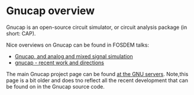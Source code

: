 # Gnucap overview

Gnucap is an open-source circuit simulator, or circuit analysis package \(in short: CAP\).

Nice overviews on Gnucap can be found in FOSDEM talks:

* [Gnucap, and analog and mixed signal simulation](https://archive.fosdem.org/2018/schedule/event/cad_gnucap/)
* [gnucap - recent work and directions](https://www.youtube.com/watch?v=zyeMORbswKk)

The main Gnucap project page can be found [at the GNU servers](https://www.gnu.org/software/gnucap/gnucap.html). Note,this page is a bit older and does tno reflect all the recent development that can be found on in the Gnucap source code.


